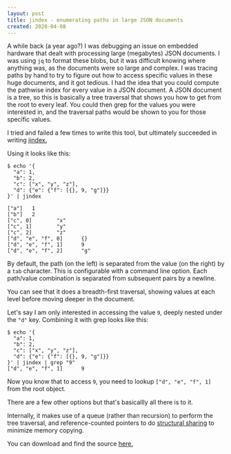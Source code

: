 ```yaml
---
layout: post
title: jindex - enumerating paths in large JSON documents
created: 2020-04-08
---
```


A while back (a year ago?) I was debugging an issue on embedded hardware that dealt with processing large (megabytes) JSON documents.
I was using `jq` to format these blobs, but it was difficult knowing where anything was, as the documents were so large and complex. I was tracing paths by hand to try to figure out how to access specific values in these huge documents, and it got tedious. I had the idea that you could compute the pathwise index for every value in a JSON document. A JSON document is a tree, so this is basically a tree traversal that shows you how to get from the root to every leaf.
You could then grep for the values you were interested in, and the traversal paths would be shown to you for those specific values.

I tried and failed a few times to write this tool, but ultimately succeeded in writing [jindex.](https://github.com/ckampfe/jindex)

Using it looks like this:

```
$ echo '{
  "a": 1,
  "b": 2,
  "c": ["x", "y", "z"],
  "d": {"e": {"f": [{}, 9, "g"]}}
}' | jindex

["a"]   1
["b"]   2
["c", 0]        "x"
["c", 1]        "y"
["c", 2]        "z"
["d", "e", "f", 0]      {}
["d", "e", "f", 1]      9
["d", "e", "f", 2]      "g"
```

By default, the path (on the left) is separated from the value (on the right) by a `tab` character. This is configurable with a command line option. Each path/value combination is separated from subsequent pairs by a newline.

You can see that it does a breadth-first traversal, showing values at each level before moving deeper in the document.

Let's say I am only interested in accessing the value `9`, deeply nested under the `"d"` key.
Combining it with grep looks like this: 

```
$ echo '{
  "a": 1,
  "b": 2,
  "c": ["x", "y", "z"],
  "d": {"e": {"f": [{}, 9, "g"]}}
}' | jindex | grep "9"
["d", "e", "f", 1]      9
```

Now you know that to access `9`, you need to lookup `["d", "e", "f", 1]` from the root object.

There are a few other options but that's basicallly all there is to it.

Internally, it makes use of a queue (rather than recursion) to perform the tree traversal, and reference-counted pointers to do [structural sharing](https://en.wikipedia.org/wiki/Persistent_data_structure) to minimize memory copying.

You can download and find the source [here.](https://github.com/ckampfe/jindex)
